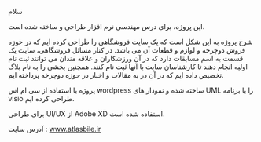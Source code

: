 سلام

این پروژه، برای درس مهندسی نرم افزار طراحی و ساخته شده است.

شرح پروژه به این شکل است که یک سایت فروشگاهی را طراحی کرده ایم که در حوزه فروش دوچرخه و لوازم و قطعات آن می باشد. در کنار مسائل فروشگاهی، سایت یک قسمت به اسم مسابقات دارد که در آن ورزشکاران و علاقه مندان می توانند ثبت نام اولیه انجام دهند تا کارشناسان سایت با آنها ثبت نام کنند. همچنین بخشی را به نام بلاگ تخصیص داده ایم که در آن در به مقالات و اخبار در حوزه دوچرخه پرداخته ایم. 

 پروژه با استفاده از سی ام اس wordpress ساخته شده و نمودار های UML را با برنامه visio طراحی کرده ایم.

برای طراحی UI/UX از Adobe XD  استفاده شده است.

آدرس سایت : www.atlasbile.ir


